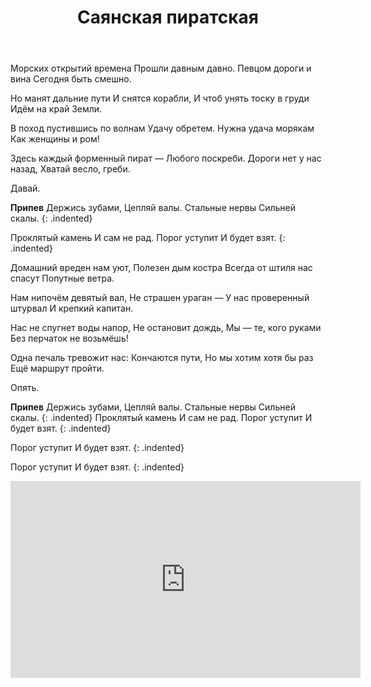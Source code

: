﻿---
layout: lyrics
title: Саянская пиратская
excerpt: Морских открытий времена прошли давным-давно, певцом дороги и вина сегодня быть смешно...
---

Морск<span class="Am"></span>их открытий вре<span class="Fmaj7"></span>мена
Прошл<span class="C"></span>и давным давно<span class="G"></span>.
Певцо<span class="Am"></span>м дороги и<span class="Fmaj7"></span> вина
Сего<span class="C"></span>дня быть смешно<span class="G"></span>.

Но ма<span class="F"></span>нят дальние<span class="C"></span> пути
И сня<span class="E"></span>тся корабли<span class="Am"></span>,
И что<span class="F"></span>б унять тоску<span class="C"></span> в груди
Идё<span class="Dm"></span>м на край Земли<span class="E"></span>.

В поход пустившись по волнам
Удачу обретем.
Нужна удача морякам
Как женщины и ром!

Здесь каждый форменный пират —
Любого поскреби.
Дороги нет у нас назад,
Хватай весло, греби.

Давай.

**Припев**
Держи<span class="Am"></span>сь зуба<span class="Am_C"></span>ми,
Цепля<span class="Bm11"></span>й ва<span class="E"></span>лы.
Стальны<span class="Am"></span>е не<span class="Am_C"></span>рвы
Сильне<span class="Bm11"></span>й ска<span class="G"></span>лы.
{: .indented}

Прокля<span class="F"></span>тый ка<span class="C"></span>мень
И са<span class="E"></span>м не ра<span class="Am"></span>д.
Поро<span class="F"></span>г усту<span class="Dm"></span>пит
И бу<span class="E"></span>дет взя<span class="Am"></span>т.
{: .indented}

Домашний вреден нам уют,
Полезен дым костра
Всегда от штиля нас спасут
Попутные ветра.

Нам нипочём девятый вал,
Не страшен ураган —
У нас проверенный штурвал
И крепкий капитан.

Нас не спугнет воды напор,
Не остановит дождь,
Мы — те, кого руками
Без перчаток не возьмёшь!

Одна печаль тревожит нас:
Кончаются пути,
Но мы хотим хотя бы раз
Ещё маршрут пройти.

Опять.

**Припев**
Держись зубами,
Цепляй валы.
Стальные нервы
Сильней скалы.
{: .indented}
Проклятый камень
И сам не рад.
Порог уступит
И будет взят.
{: .indented}

Порог уступит
И будет взят.
{: .indented}

Порог уступит
И будет взят.
{: .indented}

<div class="video-wrapper">
  <iframe width="560" height="315" src="https://www.youtube.com/embed/JYXEaUNXw20" frameborder="0" allow="accelerometer; autoplay; encrypted-media; gyroscope; picture-in-picture" allowfullscreen></iframe>
</div>
